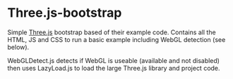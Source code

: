 Three.js-bootstrap
==================

Simple [Three.js](https://github.com/mrdoob/three.js) bootstrap based of their example code. Contains all the HTML, JS and CSS to run a basic example including WebGL detection (see below).

WebGLDetect.js detects if WebGL is useable (available and not disabled) then uses LazyLoad.js to load the large Three.js library and project code.
